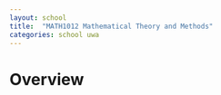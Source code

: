 ```yaml
---
layout: school
title:  "MATH1012 Mathematical Theory and Methods"
categories: school uwa
---
```


# Overview

